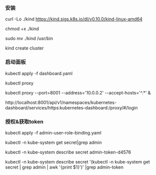 
### 安装

curl -Lo ./kind https://kind.sigs.k8s.io/dl/v0.10.0/kind-linux-amd64

chmod +x ./kind

sudo mv ./kind /usr/bin

kind create cluster



### 启动面板

kubectl apply -f dashboard.yaml

kubectl proxy

kubectl proxy  --port=8001 --address='10.0.0.2' --accept-hosts='^.*' &

http://localhost:8001/api/v1/namespaces/kubernetes-dashboard/services/https:kubernetes-dashboard:/proxy/#/login


### 授权&获取token

kubectl apply -f admin-user-role-binding.yaml

kubectl -n kube-system get secret|grep admin

kubectl -n kube-system describe secret admin-token-d4576  




kubectl -n kube-system describe secret '(kubectl -n kube-system get secret | grep admin | awk '{print $1}')' |grep admin-token

